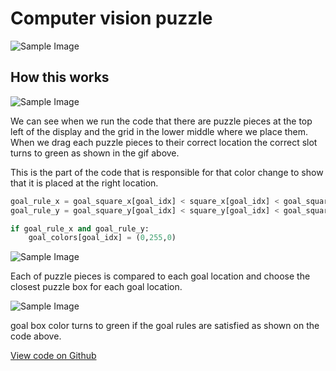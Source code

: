 # Computer vision puzzle

![Sample Image](/projects_media/cv_puzzle/puzzle1.gif)

## How this works

![Sample Image](/projects_media/cv_puzzle/puzzle2.png)

We can see when we run the code that there are puzzle pieces at the top left of the display and the grid in the lower middle where we place them. When we drag each puzzle pieces to their correct location the correct slot turns to green as shown in the gif above.

This is the part of the code that is responsible for that color change to show that it is placed at the right location.

```python
goal_rule_x = goal_square_x[goal_idx] < square_x[goal_idx] < goal_square_x[goal_idx]+goal_size
goal_rule_y = goal_square_y[goal_idx] < square_y[goal_idx] < goal_square_y[goal_idx]+goal_size

if goal_rule_x and goal_rule_y:
    goal_colors[goal_idx] = (0,255,0)
```

![Sample Image](/projects_media/cv_puzzle/puzzle3.png)

Each of puzzle pieces is compared to each goal location and choose the closest puzzle box for each goal location.

![Sample Image](/projects_media/cv_puzzle/puzzle4.png)

goal box color turns to green if the goal rules are satisfied as shown on the code above.

[View code on Github](https://github.com/arjiomega/ComputerVision_Puzzle)